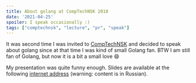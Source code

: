 ```yaml
---
title: About golang at CompTechNSK 2018
date: '2021-04-25'
spoiler: I speak occasionally :)
tags: ["comptechnsk", "lecture", "pr", "speak"]
---
```


It was second time I was invited to [CompTechNSK](https://vk.com/wall-136198863_60) and decided to speak about golang since at that time I was kind of small Golang fan. BTW I am still fan of Golang, but now it is a bit a small love :smile:

My presentation was quite funny enough. Slides are available at the following [internet address](https://docs.google.com/presentation/d/1rXDFcO6SYfu2jOn8EoRJWdK2iILT3hfCTvS8A_Lbkb0/edit?usp=sharing) (warning: content is in Russian).

